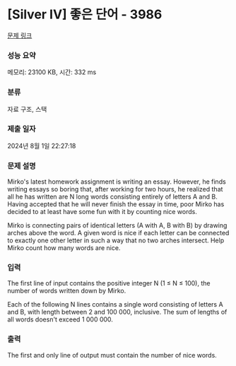 # [Silver IV] 좋은 단어 - 3986 

[문제 링크](https://www.acmicpc.net/problem/3986) 

### 성능 요약

메모리: 23100 KB, 시간: 332 ms

### 분류

자료 구조, 스택

### 제출 일자

2024년 8월 1일 22:27:18

### 문제 설명

<p>Mirko's latest homework assignment is writing an essay. However, he finds writing essays so boring that, after working for two hours, he realized that all he has written are N long words consisting entirely of letters A and B. Having accepted that he will never finish the essay in time, poor Mirko has decided to at least have some fun with it by counting nice words. </p>

<p>Mirko is connecting pairs of identical letters (A with A, B with B) by drawing arches above the word. A given word is nice if each letter can be connected to exactly one other letter in such a way that no two arches intersect. Help Mirko count how many words are nice. </p>

### 입력 

 <p>The first line of input contains the positive integer N (1 ≤ N ≤ 100), the number of words written down by Mirko. </p>

<p>Each of the following N lines contains a single word consisting of letters A and B, with length between 2 and 100 000, inclusive. The sum of lengths of all words doesn't exceed 1 000 000.</p>

### 출력 

 <p>The first and only line of output must contain the number of nice words. </p>

